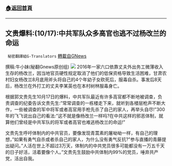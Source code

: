 ###  [:house:返回首頁](https://github.com/ourhimalayas/txt)
---


## 文贵爆料:(10/17):中共军队众多高官也逃不过杨改兰的命运
` 秘密翻譯組G-Translators` [轉載自GNews](https://gnews.org/zh-hans/1599836/)

撰稿:牛小妹(秘翻Gnews原创组)
![](https://assets.gnews.org/wp-content/uploads/2021/10/AZ-3.jpg)
2016年一家六口依靠丈夫外出务工微薄收入生存的杨改兰，因当地官员硬性规定取消了他们的低保资格导致生活困难，甘肃农村妇女杨改兰8月底用斧头将自己的4个年幼子女砍死后，服毒自杀。事发后8天后，杨改兰在外打工的丈夫李某英也在本村树林服毒身亡。

根据郭文贵先生10月17日的爆料，中共军队最近有许多高官都不断地被调查，负责调查的纪委告诉文贵先生:”常常调查的一栋楼走下来，就听到各楼层枪声不断大作，一些被调查的军中将军或者高官用手枪先杀了自己的家人，再举头自尽!”300年的飞飞说出自己的看法:”这不就是像杨改兰一样吗?在中共这样的邪恶体制，就算他们曾经是中共军队的将军或者高官也难逃杨改兰的命运!”

文贵先生呼吁体制内的中共官员，要像发现青蒿素的屠呦呦一样，有自己的理想，”如果有勇气自杀或者杀自己的家人，为什么没有勇气反抗?”参与直播的青藤提出疑问。”人活在世上不超过3万天，体制内的中共党员很多可能都没有一万五千天的日子好活，活着要像个人。”文贵先生鼓励中共体制内99%的党员，唾弃共产党，活出自我。

